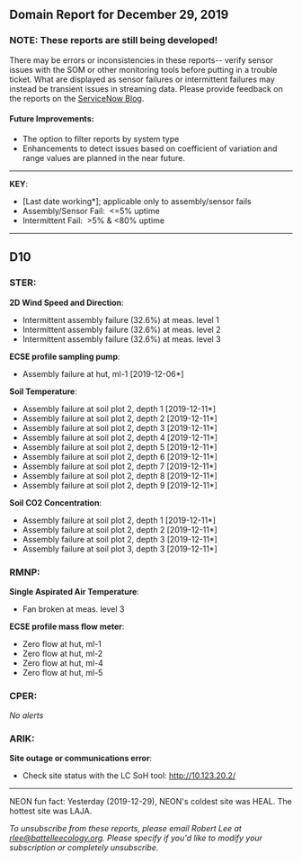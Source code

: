 ## Domain Report for December 29, 2019


### NOTE: These reports are still being developed!
There may be errors or inconsistencies in these reports-- verify sensor issues with the SOM or other monitoring tools before putting in a trouble ticket. What are displayed as sensor failures or intermittent failures may instead be transient issues in streaming data.
Please provide feedback on the reports on the [ServiceNow Blog](https://neon.service-now.com/community?id=community_blog&sys_id=9b4fbe8adbed734017ecf9041d9619be).

#### Future Improvements: 
 - The option to filter reports by system type 
 - Enhancements to detect issues based on coefficient of variation and range values are planned in the near future.

***

**KEY**:

 - [Last date working*]; applicable only to assembly/sensor fails
 - Assembly/Sensor Fail:&nbsp;&nbsp;<=5% uptime
 - Intermittent Fail:&nbsp;&nbsp;>5% & <80% uptime

***
## D10

### STER:

**2D Wind Speed and Direction**:
 - Intermittent assembly failure (32.6%) at meas. level 1
 - Intermittent assembly failure (32.6%) at meas. level 2
 - Intermittent assembly failure (32.6%) at meas. level 3

**ECSE profile sampling pump**:
 - Assembly failure at hut, ml-1 [2019-12-06*]

**Soil Temperature**:
 - Assembly failure at soil plot 2, depth 1 [2019-12-11*]
 - Assembly failure at soil plot 2, depth 2 [2019-12-11*]
 - Assembly failure at soil plot 2, depth 3 [2019-12-11*]
 - Assembly failure at soil plot 2, depth 4 [2019-12-11*]
 - Assembly failure at soil plot 2, depth 5 [2019-12-11*]
 - Assembly failure at soil plot 2, depth 6 [2019-12-11*]
 - Assembly failure at soil plot 2, depth 7 [2019-12-11*]
 - Assembly failure at soil plot 2, depth 8 [2019-12-11*]
 - Assembly failure at soil plot 2, depth 9 [2019-12-11*]

**Soil CO2 Concentration**:
 - Assembly failure at soil plot 2, depth 1 [2019-12-11*]
 - Assembly failure at soil plot 2, depth 2 [2019-12-11*]
 - Assembly failure at soil plot 2, depth 3 [2019-12-11*]
 - Assembly failure at soil plot 3, depth 3 [2019-12-11*]

### RMNP:

**Single Aspirated Air Temperature**:
 - Fan broken at meas. level 3

**ECSE profile mass flow meter**:
 - Zero flow at hut, ml-1
 - Zero flow at hut, ml-2
 - Zero flow at hut, ml-4
 - Zero flow at hut, ml-5

### CPER:

_No alerts_

### ARIK:

**Site outage or communications error**:
 - Check site status with the LC SoH tool: http://10.123.20.2/

***
NEON fun fact: Yesterday (2019-12-29), NEON's coldest site was HEAL. The hottest site was LAJA.

_To unsubscribe from these reports, please email Robert Lee at rlee@battelleecology.org. Please specify if you'd like to modify your subscription or completely unsubscribe._
